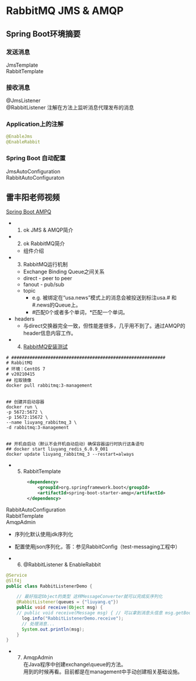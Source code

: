# RabbitMQ JMS & AMQP

## Spring Boot环境摘要
### 发送消息
JmsTemplate  
RabbitTemplate  

### 接收消息
@JmsListener  
@RabbitListener
注解在方法上监听消息代理发布的消息

### Application上的注解
```java
@EnableJms
@EnableRabbit
```

### Spring Boot 自动配置
JmsAutoConfiguration  
RabbitAutoConfiguraton


## 雷丰阳老师视频
[Spring Boot AMPQ](https://www.bilibili.com/video/BV1KW411F7oX?p=13)    
- 1. ok JMS & AMQP简介
- 2. ok RabbitMQ简介
    - 组件介绍
- 3. RabbitMQ运行机制
    - Exchange Binding Queue之间关系
    - direct - peer to peer
    - fanout - pub/sub
    - topic 
        - e.g. 被绑定在“usa.news”模式上的消息会被投送到标注usa.# 和 #.news的Queue上。
        - #匹配0个或者多个单词，*匹配一个单词。
- headers
    - 与direct交换器完全一致，但性能差很多，几乎用不到了。通过AMQP的header信息内容工作。
- 4. [RabbitMQ安装测试](https://www.bilibili.com/video/BV1KW411F7oX?p=16)
```shell
# ###########################################################
# RabbitMQ
# 环境：CentOS 7
# v20210415
## 拉取镜像
docker pull rabbitmq:3-management


## 创建并启动容器
docker run \
-p 5672:5672 \
-p 15672:15672 \
--name liuyang_rabbitmq_3 \
-d rabbitmq:3-management


## 开机自启动（默认不会开机自动启动）确保容器运行时执行这条语句
## docker start liuyang_redis_6.0.9_001
docker update liuyang_rabbitmq_3 --restart=always
```

- 5. RabbitTemplate
```xml
        <dependency>
            <groupId>org.springframework.boot</groupId>
            <artifactId>spring-boot-starter-amqp</artifactId>
        </dependency>
```
RabbitAutoConfiguration  
RabbitTemplate  
AmqpAdmin  
- 序列化默认使用jdk序列化
- 配置使用json序列化，答：参见RabbitConfig（test-messaging工程中）

- 6. @RabbitListener & EnableRabbit
```java
@Service
@Slf4j
public class RabbitListenerDemo {

    // 最好指定Object的类型 这样MessageConverter就可以完成反序列化
    @RabbitListener(queues = {"liuyang.q"})
    public void receive(Object msg) {
    // public void receive(Message msg) { // 可以拿到消息头信息 msg.getBody(); msg.getMessageProperties();
      log.info("RabbitListenerDemo.receive");
      // 处理消息...
      System.out.println(msg);
    }
}
```

- 7. AmqpAdmin  
在Java程序中创建exchange\queue的方法。  
用到的时候再看。目前都是在management中手动创建相关基础设施。
